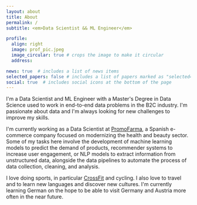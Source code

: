 ```yaml
---
layout: about
title: About
permalink: /
subtitle: <em>Data Scientist && ML Engineer</em>

profile:
  align: right
  image: prof_pic.jpeg
  image_circular: true # crops the image to make it circular
  address: 

news: true  # includes a list of news items
selected_papers: false # includes a list of papers marked as "selected={true}"
social: true  # includes social icons at the bottom of the page
---
```


I'm a Data Scientist and ML Engineer with a Master's Degree in Data Science used to work in end-to-end data problems in the B2C industry. I'm passionate about data and I'm always looking for new challenges to improve my skills.

I'm currently working as a Data Scientist at [PromoFarma](https://www.promofarma.es/), a Spanish e-commerce company focused on modernizing the health and beauty sector. Some of my tasks here involve the development of machine learning models to predict the demand of products, recommender systems to increase user engagement, or NLP models to extract information from unstructured data, alongside the data pipelines to automate the process of data collection, cleaning, and analysis.

I love doing sports, in particular [CrossFit](https://santandreucrossfit.com) and cycling. I also love to travel and to learn new languages and discover new cultures. I'm currently learning German on the hope to be able to visit Germany and Austria more often in the near future.
